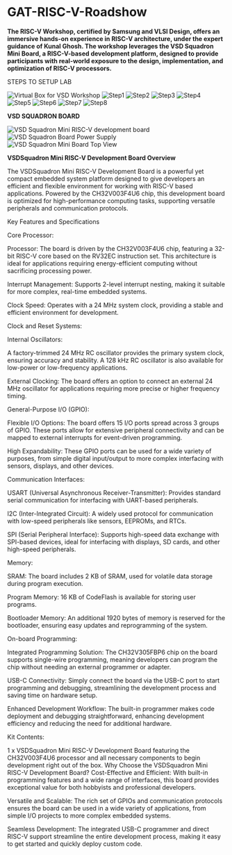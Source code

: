 # GAT-RISC-V-Roadshow
**The RISC-V Workshop, certified by Samsung and VLSI Design, offers an immersive hands-on experience in RISC-V architecture, under the expert guidance of Kunal Ghosh. The workshop leverages the VSD Squadron Mini Board, a RISC-V-based development platform, designed to provide participants with real-world exposure to the design, implementation, and optimization of RISC-V processors.**


STEPS TO SETUP LAB

![Virtual Box for VSD Workshop](https://github.com/user-attachments/assets/ea63fc96-788b-4694-9d87-ad76b39f49cc)
![Step1](https://github.com/user-attachments/assets/840f4d2c-aff1-4262-a966-e83a91c9811b)
![Step2](https://github.com/user-attachments/assets/0f0dd290-9230-4e8c-ab70-0a4a3a0933a2)
![Step3](https://github.com/user-attachments/assets/fee0f92b-42b5-4207-afef-dedb8fba5b75)
![Step4](https://github.com/user-attachments/assets/17c789fb-bacb-4ed5-a795-7647e95f1c46)
![Step5](https://github.com/user-attachments/assets/576f5795-2ace-4e95-93b0-f7857b2a93b8)
![Step6](https://github.com/user-attachments/assets/0dff82ec-b1b9-45f0-b0e9-b5143a01c3d1)
![Step7](https://github.com/user-attachments/assets/a8d55604-2579-4c4f-a970-2d3ae5e329cb)
![Step8](https://github.com/user-attachments/assets/1bc2459f-e020-4b50-a305-7c30588c1cf0)

**VSD SQUADRON BOARD**

![VSD Squadron Mini RISC-V development board](https://github.com/user-attachments/assets/9519c12c-8542-4401-8c5d-ef7841ddf0fe)
![VSD Squadron Board Power Supply](https://github.com/user-attachments/assets/284cc06e-89f3-4205-a7f5-4f63055be284)
![VSD Squadron Mini Board Top View](https://github.com/user-attachments/assets/68118a48-bafa-45b8-9338-e4aad79f1d2c)

**VSDSquadron Mini RISC-V Development Board Overview**

The VSDSquadron Mini RISC-V Development Board is a powerful yet compact embedded system platform designed to give developers an efficient and flexible environment for working with RISC-V based applications. Powered by the CH32V003F4U6 chip, this development board is optimized for high-performance computing tasks, supporting versatile peripherals and communication protocols.

Key Features and Specifications

Core Processor:

Processor: The board is driven by the CH32V003F4U6 chip, featuring a 32-bit RISC-V core based on the RV32EC instruction set. This architecture is ideal for applications requiring energy-efficient computing without sacrificing processing power.

Interrupt Management: Supports 2-level interrupt nesting, making it suitable for more complex, real-time embedded systems.

Clock Speed: Operates with a 24 MHz system clock, providing a stable and efficient environment for development.

Clock and Reset Systems:

Internal Oscillators:

A factory-trimmed 24 MHz RC oscillator provides the primary system clock, ensuring accuracy and stability.
A 128 kHz RC oscillator is also available for low-power or low-frequency applications.

External Clocking: The board offers an option to connect an external 24 MHz oscillator for applications requiring more precise or higher frequency timing.

General-Purpose I/O (GPIO):

Flexible I/O Options: The board offers 15 I/O ports spread across 3 groups of GPIO. These ports allow for extensive peripheral connectivity and can be mapped to external interrupts for event-driven programming.

High Expandability: These GPIO ports can be used for a wide variety of purposes, from simple digital input/output to more complex interfacing with sensors, displays, and other devices.

Communication Interfaces:

USART (Universal Asynchronous Receiver-Transmitter): Provides standard serial communication for interfacing with UART-based peripherals.

I2C (Inter-Integrated Circuit): A widely used protocol for communication with low-speed peripherals like sensors, EEPROMs, and RTCs.

SPI (Serial Peripheral Interface): Supports high-speed data exchange with SPI-based devices, ideal for interfacing with displays, SD cards, and other high-speed peripherals.

Memory:

SRAM: The board includes 2 KB of SRAM, used for volatile data storage during program execution.

Program Memory: 16 KB of CodeFlash is available for storing user programs.

Bootloader Memory: An additional 1920 bytes of memory is reserved for the bootloader, ensuring easy updates and reprogramming of the system.

On-board Programming:

Integrated Programming Solution: The CH32V305FBP6 chip on the board supports single-wire programming, meaning developers can program the chip without needing an external programmer or adapter.

USB-C Connectivity: Simply connect the board via the USB-C port to start programming and debugging, streamlining the development process and saving time on hardware setup.

Enhanced Development Workflow: The built-in programmer makes code deployment and debugging straightforward, enhancing development efficiency and reducing the need for additional hardware.

Kit Contents:

1 x VSDSquadron Mini RISC-V Development Board featuring the CH32V003F4U6 processor and all necessary components to begin development right out of the box.
Why Choose the VSDSquadron Mini RISC-V Development Board?
Cost-Effective and Efficient: With built-in programming features and a wide range of interfaces, this board provides exceptional value for both hobbyists and professional developers.

Versatile and Scalable: The rich set of GPIOs and communication protocols ensures the board can be used in a wide variety of applications, from simple I/O projects to more complex embedded systems.

Seamless Development: The integrated USB-C programmer and direct RISC-V support streamline the entire development process, making it easy to get started and quickly deploy custom code.

